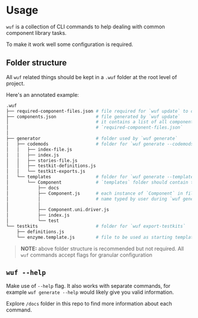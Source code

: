 # Usage

`wuf` is a collection of CLI commands to help dealing with common component library tasks.

To make it work well some configuration is required.

## Folder structure

All `wuf` related things should be kept in a `.wuf` folder at the root level of project.

Here's an annotated example:

```sh
.wuf
├── required-component-files.json # file required for `wuf update` to create `.wuf/components.json`
├── components.json               # file generated by `wuf update`
│                                 # it contains a list of all components conforming to
│                                 # `required-component-files.json`
│
├── generator                     # folder used by `wuf generate`
│   ├── codemods                  # folder for `wuf generate --codemods .wuf/generator/codemods`
│   │   ├── index-file.js
│   │   ├── index.js
│   │   ├── stories-file.js
│   │   ├── testkit-definitions.js
│   │   └── testkit-exports.js
│   └── templates                 # folder for `wuf generate --templates .wuf/generator/templates`
│       └── Component             # `templates` folder should contain the structure of component
│           ├── docs
│           ├── Component.js      # each instance of `Component` in file name will be replaced by
│           │                     # name typed by user during `wuf generate` prompt
│           │
│           ├── Component.uni.driver.js
│           ├── index.js
│           └── test
└── testkits                      # folder for `wuf export-testkits`
    ├── definitions.js
    └── enzyme.template.js        # file to be used as starting template for `wuf export-testkits`
```

> **NOTE:** above folder structure is recommended but not required. All `wuf` commands accept flags for granular configuration

## `wuf --help`

Make use of `--help` flag. It also works with separate commands, for example `wuf generate --help` would likely give you
valid information.

Explore `/docs` folder in this repo to find more information about each command.
